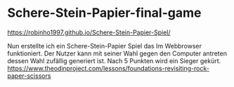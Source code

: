 # Schere-Stein-Papier-final-game

https://robinho1997.github.io/Schere-Stein-Papier-Spiel/

Nun erstellte ich ein Schere-Stein-Papier Spiel das Im Webbrowser funktioniert.
Der Nutzer kann mit seiner Wahl gegen den Computer antreten dessen Wahl zufällig generiert ist.
Nach 5 Punkten wird ein Sieger gekürt.
https://www.theodinproject.com/lessons/foundations-revisiting-rock-paper-scissors
